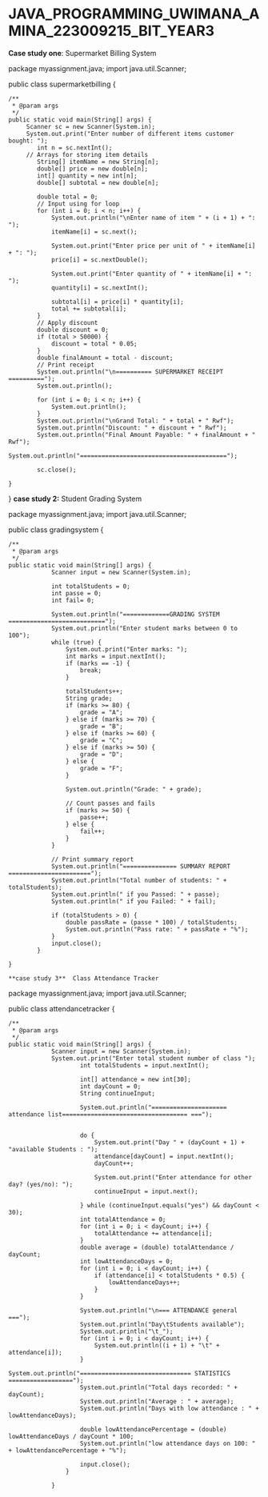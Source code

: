 # JAVA_PROGRAMMING_UWIMANA_AMINA_223009215_BIT_YEAR3
**Case study one**: Supermarket Billing System

package myassignment.java;
import java.util.Scanner;

public class supermarketbilling {

	/**
	 * @param args
	 */
	public static void main(String[] args) {
		 Scanner sc = new Scanner(System.in);
		 System.out.print("Enter number of different items customer bought: ");
	        int n = sc.nextInt();
	     // Arrays for storing item details
	        String[] itemName = new String[n];
	        double[] price = new double[n];
	        int[] quantity = new int[n];
	        double[] subtotal = new double[n];
	        
	        double total = 0;
	        // Input using for loop
	        for (int i = 0; i < n; i++) {
	            System.out.println("\nEnter name of item " + (i + 1) + ": ");
	            itemName[i] = sc.next();

	            System.out.print("Enter price per unit of " + itemName[i] + ": ");
	            price[i] = sc.nextDouble();

	            System.out.print("Enter quantity of " + itemName[i] + ": ");
	            quantity[i] = sc.nextInt();

	            subtotal[i] = price[i] * quantity[i];
	            total += subtotal[i];
	        }
	        // Apply discount
	        double discount = 0;
	        if (total > 50000) {
	            discount = total * 0.05;
	        }
	        double finalAmount = total - discount;
	        // Print receipt
	        System.out.println("\n========== SUPERMARKET RECEIPT ==========");
	        System.out.println();

	        for (int i = 0; i < n; i++) {
	            System.out.println();
	        }
	        System.out.println("\nGrand Total: " + total + " Rwf");
	        System.out.println("Discount: " + discount + " Rwf");
	        System.out.println("Final Amount Payable: " + finalAmount + " Rwf");
	        System.out.println("=========================================");

	        sc.close();
	        
	}

}
**case study 2:**  Student Grading System

package myassignment.java;
import java.util.Scanner;

public class gradingsystem {

	/**
	 * @param args
	 */
	public static void main(String[] args) {
		        Scanner input = new Scanner(System.in);
		        
		        int totalStudents = 0;
		        int passe = 0;
		        int fail= 0;
		        
		        System.out.println("=============GRADING SYSTEM ===========================");
		        System.out.println("Enter student marks between 0 to 100");
		        while (true) {
		            System.out.print("Enter marks: ");
		            int marks = input.nextInt();
		            if (marks == -1) {
		                break;
		            }
		            
		            totalStudents++;
		            String grade;
		            if (marks >= 80) {
		                grade = "A";
		            } else if (marks >= 70) {
		                grade = "B";
		            } else if (marks >= 60) {
		                grade = "C";
		            } else if (marks >= 50) {
		                grade = "D";
		            } else {
		                grade = "F";
		            }
		            
		            System.out.println("Grade: " + grade);
		            
		            // Count passes and fails
		            if (marks >= 50) {
		                passe++;
		            } else {
		                fail++;
		            }
		        }
		        
		        // Print summary report
		        System.out.println("=============== SUMMARY REPORT =======================");
		        System.out.println("Total number of students: " + totalStudents);
		        System.out.println(" if you Passed: " + passe);
		        System.out.println(" if you Failed: " + fail);
		        
		        if (totalStudents > 0) {
		            double passRate = (passe * 100) / totalStudents;
		            System.out.println("Pass rate: " + passRate + "%");
		        }
				input.close();
		    }
		
	}

	**case study 3**  Class Attendance Tracker

 package myassignment.java;
import java.util.Scanner;

public class attendancetracker {

	/**
	 * @param args
	 */
	public static void main(String[] args) {
		        Scanner input = new Scanner(System.in);		                
		        System.out.print("Enter total student number of class ");
		                int totalStudents = input.nextInt();
		                
		                int[] attendance = new int[30];
		                int dayCount = 0;
		                String continueInput;
		                
		                System.out.println("===================== attendance list=================================== ===");
		                
		             
		                do {
		                    System.out.print("Day " + (dayCount + 1) + "available Students : ");
		                    attendance[dayCount] = input.nextInt();
		                    dayCount++;
		                    
		                    System.out.print("Enter attendance for other day? (yes/no): ");
		                    continueInput = input.next();
		                    
		                } while (continueInput.equals("yes") && dayCount < 30);
		                int totalAttendance = 0;
		                for (int i = 0; i < dayCount; i++) {
		                    totalAttendance += attendance[i];
		                }
		                double average = (double) totalAttendance / dayCount;
		                int lowAttendanceDays = 0;
		                for (int i = 0; i < dayCount; i++) {
		                    if (attendance[i] < totalStudents * 0.5) {
		                        lowAttendanceDays++;
		                    }
		                }
		          
		                System.out.println("\n=== ATTENDANCE general ===");
		                System.out.println("Day\tStudents available");
		                System.out.println("\t_");
		                for (int i = 0; i < dayCount; i++) {
		                    System.out.println((i + 1) + "\t" + attendance[i]);
		                }
		                       System.out.println("=============================== STATISTICS ==================");
		                System.out.println("Total days recorded: " + dayCount);
		                System.out.println("Average : " + average);
		                System.out.println("Days with low attendance : " + lowAttendanceDays);
		                
		                double lowAttendancePercentage = (double) lowAttendanceDays / dayCount * 100;
		                System.out.println("low attendance days on 100: " + lowAttendancePercentage + "%");
		                
		                input.close();
		            }
		            
		        }


